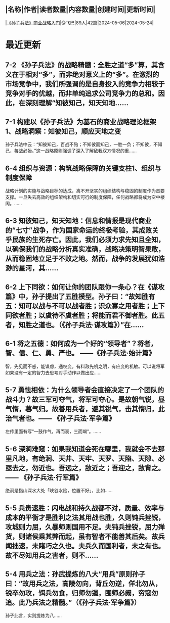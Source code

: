 |名称|作者|读者数量|内容数量|创建时间|更新时间|
---
|[《孙子兵法》商业战略入门](https://xiaobot.net/p/fscz-szbf?refer=0b133df9-27dc-423b-8101-639049001c13)|@飞巴|89人|42篇|2024-05-06|2024-05-24|

# 最近更新
## 7-2  《孙子兵法》的战略精髓：全胜之道“多”算，其含义在于相对“多”，而非绝对意义上的“多”。在激烈的市场竞争中，我们所强调的是自身投入的竞争力相较于竞争对手的优越，而非单纯追求公司竞争力的总和。因此，在深刻理解“知彼知己，知天知地......
## 7-1  构建以《孙子兵法》为基石的商业战略理论框架1、战略洞察：知彼知己，顺应天地之变

孙子兵法中云：“知彼知己，百战不殆；不知彼而知己，一胜一负；不知彼，不知己，每战必殆。”这一战略原则强调了深入了解敌我双方情况的重......
## 6-4 组织与资源：构筑战略保障的关键支柱1、组织与制度保障

战略计划的实施与战略目标的达成，离不开坚实的组织结构与稳固的制度作为首要支撑。一旦失去高效的组织架构和切实可行的制度保障，任何战略都将成为空中楼阁。......
## 6-3  知彼知己，知天知地：信息和情报是现代商业的“七寸”战争，作为国家命运的终极考验，其成败关乎民族的生死存亡。因此，我们必须力求先知且全知，以确保我们的战略分析真实准确，战略决策明智果敢，从而稳固地立足于不败之地。然而，战争的发展犹如浩渺的星河，其......
## 6-2  上下同欲：如何让你的团队跟你一条心？在《谋攻篇》中，孙子提出了五胜模型。孙子曰：“故知胜有五：知可以战与不可以战者胜；识众寡之用者胜；上下同欲者胜；以虞待不虞者胜；将能而君不御者胜。此五者，知胜之道也。（《孙子兵法·谋攻篇》）”在......
## 6-1 将之五德：如何成为一个好的“领导者”？将者，智、信、仁、勇、严也。 ——《孙子兵法·始计篇》

智，先见而不惑，能谋虑，通权变。有料敌先机之明，有应变的机敏。可以说将军如果没有一定的智力去思考对手动作以做出应......
## 5-7  勇怯相依：为什么领导者会直接决定了一个团队的战斗力？故三军可夺气，将军可夺心。是故朝气锐，昼气惰，暮气归。故善用兵者，避其锐气，击其惰归，此治气者也。—— 《孙子兵法·军争篇》

左传里面有写“一鼓作气，再而衰，三而竭”。......
## 5-6 深涧难窥：如果我知道会死在哪里，我就会不去那里凡地，有绝涧、天井、天牢、天罗、天陷、天隙、必亟去之，勿近也。吾远之，敌近之；吾迎之，敌背之。—— 《孙子兵法·行军篇》

绝涧是指山深水大处「峡谷水险，位置不好」，比如......
## 5-5 兵贵速胜：闪电战和持久战都不对，质量、效率与成本的平衡才是胜利之法其用战也胜，久则钝兵挫锐，攻城则力屈，久暴师则国用不足。夫钝兵挫锐，屈力殚货，则诸侯乘其弊而起，虽有智者不能善其后矣。故兵闻拙速，未睹巧之久也。夫兵久而国利者，未之有也。故不尽知用兵之害者，则不......
## 5-4 用兵之法：孙武提炼的八大“用兵”原则孙子曰：“故用兵之法，高陵勿向，背丘勿逆，佯北勿从，锐卒勿攻，饵兵勿食，归师勿遏，围师必阙，穷寇勿追。此乃兵法之精髓。”（《孙子兵法·军争篇》）

孙子此言，实则提炼为八......

